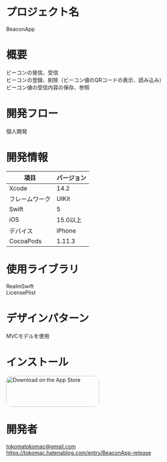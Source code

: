 # プロジェクト名
BeaconApp

# 概要
ビーコンの発信、受信<br>
ビーコンの登録、削除（ビーコン値のQRコードの表示、読み込み）<br>
ビーコン値の受信内容の保存、参照<br>

# 開発フロー
個人開発

# 開発情報
| 項目 | バージョン |
| --- | --- |
| Xcode | 14.2 |
| フレームワーク | UIKit |
| Swift | 5 |
| iOS | 15.0以上 |
| デバイス | iPhone |
| CocoaPods | 1.11.3 |

# 使用ライブラリ
RealmSwift<br>
LicensePlist<br>

# デザインパターン
MVCモデルを使用

# インストール
<a href="https://apps.apple.com/us/app/beaconapp/id1621993978?itsct=apps_box_badge&amp;itscg=30200" style="display: inline-block; overflow: hidden; border-radius: 13px; width: 250px; height: 83px;"><img src="https://tools.applemediaservices.com/api/badges/download-on-the-app-store/black/en-us?size=250x83&amp;releaseDate=1651968000&h=a42abbe07ca8d443f522aa93f9a7aad7" alt="Download on the App Store" style="border-radius: 13px; width: 250px; height: 83px;"></a>

# 開発者
tokomatokomac@gmail.com<br>
https://tokomac.hatenablog.com/entry/BeaconApp-release
